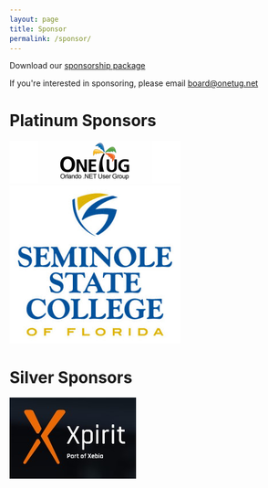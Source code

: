 ```yaml
---
layout: page
title: Sponsor
permalink: /sponsor/
---
```


Download our [sponsorship package](./doc/OrlandoCC2023Sponsor.pdf)

If you're interested in sponsoring, please email [board@onetug.net](mailto:board@onetug.net)

# Platinum Sponsors

![ONETUG Logo](./img/onetug.png "Orlando .NET User Group")![Seminole State College Logo](./img/SeminoleState.png "Seminole State College")

# Silver Sponsors

![XSpirit](./img/xpirit.jpg "XSpirit")

